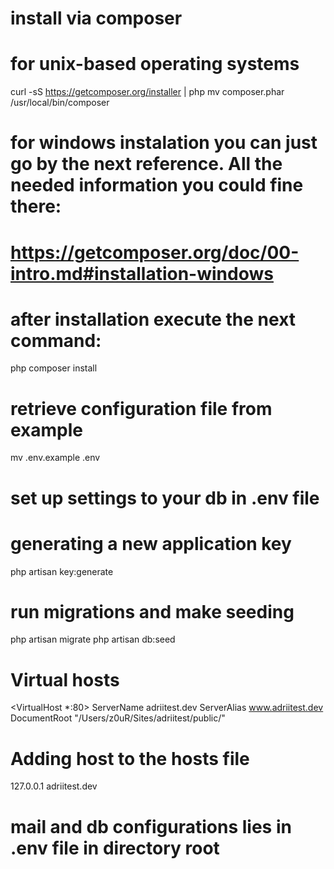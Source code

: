 # install via composer 

# for unix-based operating systems
curl -sS https://getcomposer.org/installer | php
mv composer.phar /usr/local/bin/composer

# for windows instalation you can just go by the next reference. All the needed information you could fine there:
# https://getcomposer.org/doc/00-intro.md#installation-windows

# after installation execute the next command:
php composer install

# retrieve configuration file from example
mv .env.example .env

# set up settings to your db in .env file

# generating a new application key
php artisan key:generate

# run migrations and make seeding
php artisan migrate
php artisan db:seed

# Virtual hosts
<VirtualHost *:80>
	ServerName adriitest.dev
	ServerAlias www.adriitest.dev
	DocumentRoot "/Users/z0uR/Sites/adriitest/public/"
</VirtualHost>

# Adding host to the hosts file
127.0.0.1 adriitest.dev

# mail and db configurations lies in .env file in directory root